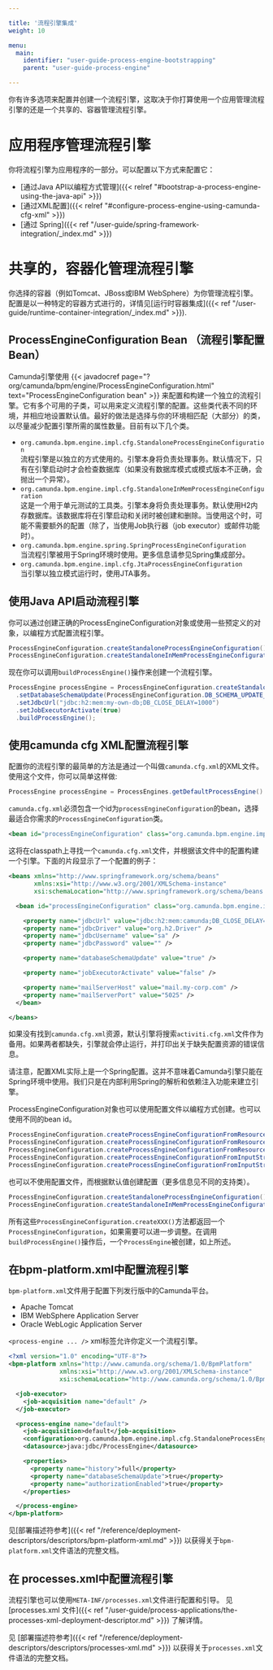 ```yaml
---

title: '流程引擎集成'
weight: 10

menu:
  main:
    identifier: "user-guide-process-engine-bootstrapping"
    parent: "user-guide-process-engine"

---
```



你有许多选项来配置并创建一个流程引擎，这取决于你打算使用一个应用管理流程引擎的还是一个共享的、容器管理流程引擎。


# 应用程序管理流程引擎

你将流程引擎为应用程序的一部分。可以配置以下方式来配置它：

* [通过Java API以编程方式管理]({{< relref "#bootstrap-a-process-engine-using-the-java-api" >}})
* [通过XML配置]({{< relref "#configure-process-engine-using-camunda-cfg-xml" >}})
* [通过 Spring]({{< ref "/user-guide/spring-framework-integration/_index.md" >}})


# 共享的，容器化管理流程引擎

你选择的容器（例如Tomcat、JBoss或IBM WebSphere）为你管理流程引擎。配置是以一种特定的容器方式进行的，详情见[运行时容器集成]({{< ref "/user-guide/runtime-container-integration/_index.md" >}}).


## ProcessEngineConfiguration Bean （流程引擎配置Bean）

Camunda引擎使用 {{< javadocref page="?org/camunda/bpm/engine/ProcessEngineConfiguration.html" text="ProcessEngineConfiguration bean" >}} 来配置和构建一个独立的流程引擎。它有多个可用的子类，可以用来定义流程引擎的配置。这些类代表不同的环境，并相应地设置默认值。最好的做法是选择与你的环境相匹配（大部分）的类，以尽量减少配置引擎所需的属性数量。目前有以下几个类。

* `org.camunda.bpm.engine.impl.cfg.StandaloneProcessEngineConfiguration`  
流程引擎是以独立的方式使用的。引擎本身将负责处理事务。默认情况下，只有在引擎启动时才会检查数据库（如果没有数据库模式或模式版本不正确，会抛出一个异常）。
* `org.camunda.bpm.engine.impl.cfg.StandaloneInMemProcessEngineConfiguration`  
这是一个用于单元测试的工具类。引擎本身将负责处理事务。默认使用H2内存数据库。该数据库将在引擎启动和关闭时被创建和删除。当使用这个时，可能不需要额外的配置（除了，当使用Job执行器（job executor）或邮件功能时）。
* `org.camunda.bpm.engine.spring.SpringProcessEngineConfiguration`  
当流程引擎被用于Spring环境时使用。更多信息请参见Spring集成部分。
* `org.camunda.bpm.engine.impl.cfg.JtaProcessEngineConfiguration`  
当引擎以独立模式运行时，使用JTA事务。


## 使用Java API启动流程引擎

你可以通过创建正确的ProcessEngineConfiguration对象或使用一些预定义的对象，以编程方式配置流程引擎。

```java
ProcessEngineConfiguration.createStandaloneProcessEngineConfiguration();
ProcessEngineConfiguration.createStandaloneInMemProcessEngineConfiguration();
```

现在你可以调用`buildProcessEngine()`操作来创建一个流程引擎。

```java
ProcessEngine processEngine = ProcessEngineConfiguration.createStandaloneInMemProcessEngineConfiguration()
  .setDatabaseSchemaUpdate(ProcessEngineConfiguration.DB_SCHEMA_UPDATE_FALSE)
  .setJdbcUrl("jdbc:h2:mem:my-own-db;DB_CLOSE_DELAY=1000")
  .setJobExecutorActivate(true)
  .buildProcessEngine();
```


## 使用camunda cfg XML配置流程引擎

配置你的流程引擎的最简单的方法是通过一个叫做`camunda.cfg.xml`的XML文件。使用这个文件，你可以简单这样做:

```java
ProcessEngine processEngine = ProcessEngines.getDefaultProcessEngine()
```

`camunda.cfg.xml`必须包含一个id为`processEngineConfiguration`的bean，选择最适合你需求的`ProcessEngineConfiguration`类。

```xml
<bean id="processEngineConfiguration" class="org.camunda.bpm.engine.impl.cfg.StandaloneProcessEngineConfiguration">
```

这将在classpath上寻找一个`camunda.cfg.xml`文件，并根据该文件中的配置构建一个引擎。下面的片段显示了一个配置的例子：

```xml
<beans xmlns="http://www.springframework.org/schema/beans"
       xmlns:xsi="http://www.w3.org/2001/XMLSchema-instance"
       xsi:schemaLocation="http://www.springframework.org/schema/beans http://www.springframework.org/schema/beans/spring-beans.xsd">

  <bean id="processEngineConfiguration" class="org.camunda.bpm.engine.impl.cfg.StandaloneProcessEngineConfiguration">

    <property name="jdbcUrl" value="jdbc:h2:mem:camunda;DB_CLOSE_DELAY=1000" />
    <property name="jdbcDriver" value="org.h2.Driver" />
    <property name="jdbcUsername" value="sa" />
    <property name="jdbcPassword" value="" />

    <property name="databaseSchemaUpdate" value="true" />

    <property name="jobExecutorActivate" value="false" />

    <property name="mailServerHost" value="mail.my-corp.com" />
    <property name="mailServerPort" value="5025" />
  </bean>

</beans>
```
如果没有找到`camunda.cfg.xml`资源，默认引擎将搜索`activiti.cfg.xml`文件作为备用。如果两者都缺失，引擎就会停止运行，并打印出关于缺失配置资源的错误信息。

请注意，配置XML实际上是一个Spring配置。这并不意味着Camunda引擎只能在Spring环境中使用。我们只是在内部利用Spring的解析和依赖注入功能来建立引擎。

ProcessEngineConfiguration对象也可以使用配置文件以编程方式创建。也可以使用不同的bean id。

```java
ProcessEngineConfiguration.createProcessEngineConfigurationFromResourceDefault();
ProcessEngineConfiguration.createProcessEngineConfigurationFromResource(String resource);
ProcessEngineConfiguration.createProcessEngineConfigurationFromResource(String resource, String beanName);
ProcessEngineConfiguration.createProcessEngineConfigurationFromInputStream(InputStream inputStream);
ProcessEngineConfiguration.createProcessEngineConfigurationFromInputStream(InputStream inputStream, String beanName);
```

也可以不使用配置文件，而根据默认值创建配置（更多信息见不同的支持类）。

```java
ProcessEngineConfiguration.createStandaloneProcessEngineConfiguration();
ProcessEngineConfiguration.createStandaloneInMemProcessEngineConfiguration();
```

所有这些`ProcessEngineConfiguration.createXXX()`方法都返回一个`ProcessEngineConfiguration`，如果需要可以进一步调整。在调用`buildProcessEngine()`操作后，一个`ProcessEngine`被创建，如上所述。


## 在bpm-platform.xml中配置流程引擎

`bpm-platform.xml`文件用于配置下列发行版中的Camunda平台。

* Apache Tomcat
* IBM WebSphere Application Server
* Oracle WebLogic Application Server

`<process-engine ... />` xml标签允许你定义一个流程引擎。

```xml
<?xml version="1.0" encoding="UTF-8"?>
<bpm-platform xmlns="http://www.camunda.org/schema/1.0/BpmPlatform"
              xmlns:xsi="http://www.w3.org/2001/XMLSchema-instance"
              xsi:schemaLocation="http://www.camunda.org/schema/1.0/BpmPlatform http://www.camunda.org/schema/1.0/BpmPlatform">

  <job-executor>
    <job-acquisition name="default" />
  </job-executor>

  <process-engine name="default">
    <job-acquisition>default</job-acquisition>
    <configuration>org.camunda.bpm.engine.impl.cfg.StandaloneProcessEngineConfiguration</configuration>
    <datasource>java:jdbc/ProcessEngine</datasource>

    <properties>
      <property name="history">full</property>
      <property name="databaseSchemaUpdate">true</property>
      <property name="authorizationEnabled">true</property>
    </properties>

  </process-engine>
</bpm-platform>
```

见[部署描述符参考]({{< ref "/reference/deployment-descriptors/descriptors/bpm-platform-xml.md" >}}) 以获得关于`bpm-platform.xml`文件语法的完整文档。


## 在 processes.xml中配置流程引擎

流程引擎也可以使用`META-INF/processes.xml`文件进行配置和引导。 见[processes.xml 文件]({{< ref "/user-guide/process-applications/the-processes-xml-deployment-descriptor.md" >}}) 了解详情。

见 [部署描述符参考]({{< ref "/reference/deployment-descriptors/descriptors/processes-xml.md" >}}) 以获得关于`processes.xml`文件语法的完整文档。
